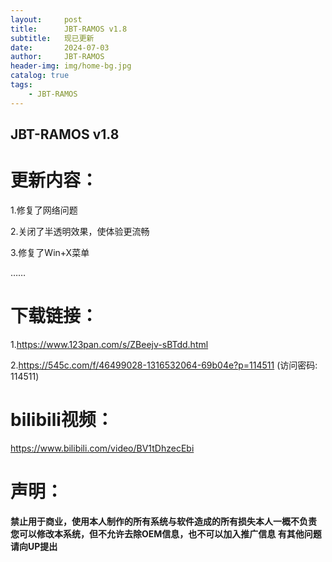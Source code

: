 ```yaml
---
layout:     post
title:      JBT-RAMOS v1.8
subtitle:   现已更新
date:       2024-07-03
author:     JBT-RAMOS
header-img: img/home-bg.jpg
catalog: true
tags:
    - JBT-RAMOS
---
```

## JBT-RAMOS v1.8

# 更新内容：

1.修复了网络问题

2.关闭了半透明效果，使体验更流畅

3.修复了Win+X菜单

……

# 下载链接：

1.https://www.123pan.com/s/ZBeejv-sBTdd.html

2.https://545c.com/f/46499028-1316532064-69b04e?p=114511 (访问密码: 114511)

# bilibili视频：

https://www.bilibili.com/video/BV1tDhzecEbi

# 声明：

**禁止用于商业，使用本人制作的所有系统与软件造成的所有损失本人一概不负责
您可以修改本系统，但不允许去除OEM信息，也不可以加入推广信息
有其他问题请向UP提出**
